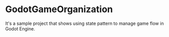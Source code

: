 # GodotGameOrganization
It's a sample project that shows using state pattern to manage game flow in Godot Engine.
